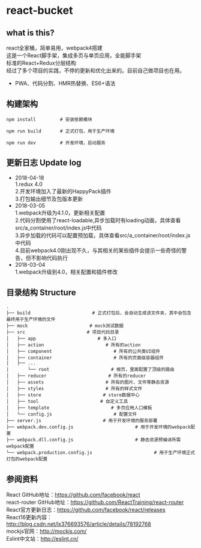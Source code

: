 # react-bucket

## what is this?
react全家桶，简单易用，webpack4搭建<br/>
这是一个React脚手架，集成多页与单页应用，全能脚手架<br/>
标准的React+Redux分层结构<br/>
经过了多个项目的实践，不停的更新和优化出来的。目前自己做项目也在用。

* PWA、代码分割、HMR热替换、ES6+语法

## 构建架构

```
npm install		    # 安装依赖模块
```

```
npm run build		# 正式打包，用于生产环境
```

```
npm run dev	        # 开发环境，启动服务
```


## 更新日志 Update log
* 2018-04-18
	<br/>1.redux 4.0
	<br/>2.开发环境加入了最新的HappyPack插件
	<br/>3.打包输出细节及包版本更新
* 2018-03-05
	<br/>1.webpack升级为4.1.0，更新相关配置
	<br/>2.代码分割使用了react-loadable,异步加载时有loading动画，具体查看src/a_container/root/index.js中代码
	<br/>3.异步加载的代码可以配置预加载，具体查看src/a_container/root/index.js中代码
	<br/>4.目前webpack4.0刚出现不久，与其相关的某些插件会提示一些奇怪的警告，但不影响代码执行
* 2018-03-04
	<br/>1.webpack升级到4.0，相关配置和插件修改


## 目录结构 Structure

```
.
├── build                       # 正式打包后，会自动生成该文件夹，其中会包含最终用于生产环境的文件
├── mock                       # mock测试数据
├── src                       # 项目代码目录
│   ├── app                       # 多入口
│   ├── action                       # 所有的action
│   ├── component                       # 所有的公共类UI组件
│   ├── container                       # 所有的页面级容器组件
|	├── ...
|   	└── root                       # 根页，里面配置了顶级的路由
│   ├── reducer                       # 所有的reducer
│   ├── assets                       # 所有的图片、文件等静态资源
│   ├── styles                       # 所有的样式文件
│   ├── store                       # store数据中心
│   ├── tool                       # 自定义工具
│   ├── template                       # 多页应用人口模板
│   └── config.js                       # 配置文件
├── server.js                       # 用于开发环境的服务部署
├── webpack.dev.config.js                       # 用于开发环境的webpack配置
├── webpack.dll.config.js                       # 静态资源预编译所需webpack配置
└── webpack.production.config.js                       # 用于生产环境正式打包的webpack配置
```

## 参阅资料
React GitHub地址：https://github.com/facebook/react <br/>
react-router GitHub地址：https://github.com/ReactTraining/react-router <br/>
React官方更新日志：https://github.com/facebook/react/releases <br/>
React16更新内容：http://blog.csdn.net/lx376693576/article/details/78192768 <br/>
mockjs官网：http://mockjs.com/ <br/>
Eslint中文站：http://eslint.cn/ <br/>
